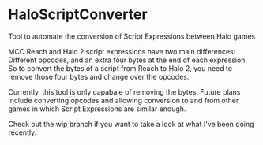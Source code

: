 # HaloScriptConverter
Tool to automate the conversion of Script Expressions between Halo games

MCC Reach and Halo 2 script expressions have two main differences: Different opcodes, and an extra four bytes at the end of each expression. So to convert the bytes of a script from Reach to Halo 2, you need to remove those four bytes and change over the opcodes.

Currently, this tool is only capabale of removing the bytes. Future plans include converting opcodes and allowing conversion to and from other games in which Script Expressions are similar enough.

Check out the wip branch if you want to take a look at what I've been doing recently.
